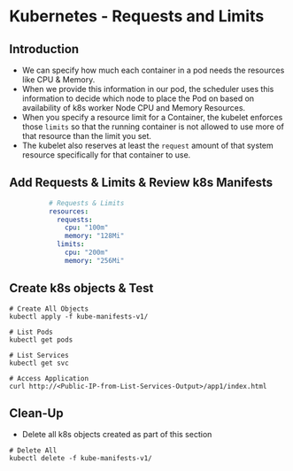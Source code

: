 # Kubernetes - Requests and Limits

## Introduction
- We can specify how much each container in a pod needs the resources like CPU & Memory.
- When we provide this information in our pod, the scheduler uses this information to decide which node to place the Pod on based on availability of k8s worker Node CPU and Memory Resources.
- When you specify a resource limit for a Container, the kubelet enforces those `limits` so that the running container is not allowed to use more of that resource than the limit you set.
-  The kubelet also reserves at least the `request` amount of that system resource specifically for that container to use.

## Add Requests & Limits & Review k8s Manifests
```yaml
          # Requests & Limits    
          resources:
            requests:
              cpu: "100m"
              memory: "128Mi"
            limits:
              cpu: "200m"
              memory: "256Mi"                                                         
```

## Create k8s objects & Test
```
# Create All Objects
kubectl apply -f kube-manifests-v1/
```
```
# List Pods
kubectl get pods
```
```
# List Services
kubectl get svc
```
```
# Access Application
curl http://<Public-IP-from-List-Services-Output>/app1/index.html
```
## Clean-Up
- Delete all k8s objects created as part of this section
```
# Delete All
kubectl delete -f kube-manifests-v1/
```
